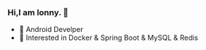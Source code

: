 ### Hi,I am lonny. 👋

- :robot: Android Develper
- :whale: Interested in Docker & Spring Boot & MySQL & Redis

<!--
**lonnyzhang423/lonnyzhang423** is a ✨ _special_ ✨ repository because its `README.md` (this file) appears on your GitHub profile.

Here are some ideas to get you started:

- 🔭 I’m currently working on ...
- 🌱 I’m currently learning ...
- 👯 I’m looking to collaborate on ...
- 🤔 I’m looking for help with ...
- 💬 Ask me about ...
- 📫 How to reach me: ...
- 😄 Pronouns: ...
- ⚡ Fun fact: ...

![Github Stats](https://github-readme-stats.vercel.app/api?username=lonnyzhang423&show_icons=true&count_private=true&hide_title=true)
![Most Used Languages](https://github-readme-stats.vercel.app/api/top-langs/?username=lonnyzhang423&hide_title=true&layout=compact)
-->
